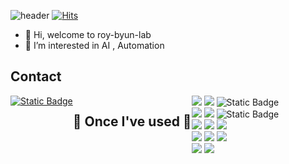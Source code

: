 ![header](https://capsule-render.vercel.app/api?type=waving&color=timeGradient&text=Welcome%20to%20Byun's%20GitHub%20👋&animation=twinkling&fontSize=35&fontAlignY=40&fontAlign=70&height=250)
[![Hits](https://hits.seeyoufarm.com/api/count/incr/badge.svg?url=https%3A%2F%2Fgithub.com%2Froy-byun-lab&count_bg=%23C83D70&title_bg=%23555555&icon=protocols-dot-io.svg&icon_color=%23E7E7E7&title=GitHub&edge_flat=false)](https://hits.seeyoufarm.com)

- 👋 Hi, welcome to roy-byun-lab
- 👀 I’m interested in AI , Automation 
## Contact 
<div style="display:flex; flex-direction:row;">
    <a href="mailto:qusshtlr@gmail.com">
<img alt="Static Badge" src="https://img.shields.io/badge/Gmail-EA4335?style=for-the-badge&logo=Gmail&logoColor=white">
    </a>
  
## 🔨 Once I've used 🔨
<div style="display:flex; flex-direction:column; align-items:flex-start;">
    <div>
        <img src="https://img.shields.io/badge/Java-007396?style=for-the-badge&logo=Java&logoColor=white&color=orange"> 
         <img src="https://img.shields.io/badge/python-3776AB?style=for-the-badge&logo=python&logoColor=white"> 
<img alt="Static Badge" src="https://img.shields.io/badge/C%20-%23A8B9CC?style=for-the-badge&logoColor=white&color=yellow">
    </div>
    <div>
        <img src="https://img.shields.io/badge/oracle-F80000?style=for-the-badge&logo=oracle&logoColor=white"> 
        <img src="https://img.shields.io/badge/mysql-4479A1?style=for-the-badge&logo=mysql&logoColor=white"> 
      <img alt="Static Badge" src="https://img.shields.io/badge/PostgreSQL%20-%20%234169E1?style=for-the-badge&logo=PostgreSQL&logoColor=white">
    </div>
    <div>
        <img src="https://img.shields.io/badge/linux-FCC624?style=for-the-badge&logo=linux&logoColor=black"> 
        <img src="https://img.shields.io/badge/apache tomcat-F8DC75?style=for-the-badge&logo=apachetomcat&logoColor=black">
        <img src="https://img.shields.io/badge/Amazon AWS-232F3E?style=for-the-badge&logo=amazon aws&logoColor=white"> 
    </div>
    <div>
        <img src="https://img.shields.io/badge/html5-E34F26?style=flat-square&logo=html5&logoColor=white"> 
        <img src="https://img.shields.io/badge/css-1572B6?style=flat-square&logo=css3&logoColor=white"> 
        <img src="https://img.shields.io/badge/javascript-F7DF1E?style=flat-square&logo=javascript&logoColor=black"> 
    </div>
    <div>
        <img src="https://img.shields.io/badge/Kotlin-7F52FF?style=flat-square&logo=kotlin&logoColor=white">
        <img src="https://img.shields.io/badge/Andoid Studio-3DDC84?style=flat-square&logo=android studio&logoColor=white">

</div><br>
</div>


<!---
roy-byun-lab/roy-byun-lab is a ✨ special ✨ repository because its `README.md` (this file) appears on your GitHub profile.
You can click the Preview link to take a look at your changes.
--->
